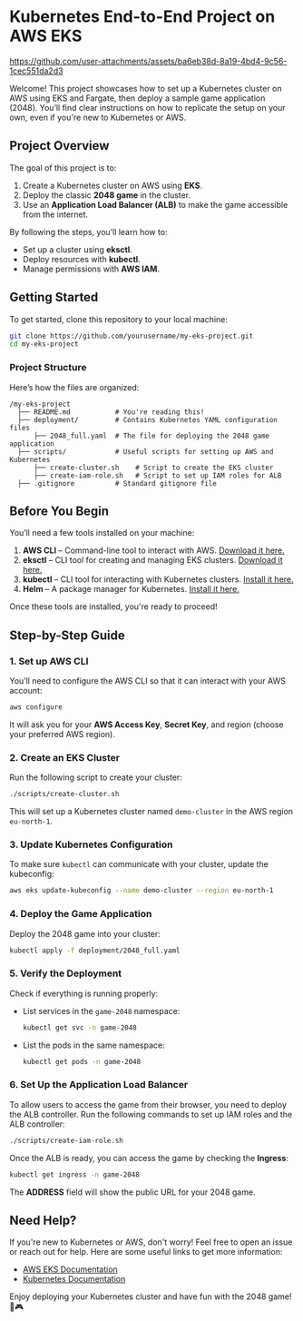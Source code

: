 # **Kubernetes End-to-End Project on AWS EKS**

https://github.com/user-attachments/assets/ba6eb38d-8a19-4bd4-9c56-1cec551da2d3

Welcome! This project showcases how to set up a Kubernetes cluster on AWS using EKS and Fargate, then deploy a sample game application (2048). You’ll find clear instructions on how to replicate the setup on your own, even if you're new to Kubernetes or AWS.

## **Project Overview**
The goal of this project is to:
1. Create a Kubernetes cluster on AWS using **EKS**.
2. Deploy the classic **2048 game** in the cluster.
3. Use an **Application Load Balancer (ALB)** to make the game accessible from the internet.

By following the steps, you’ll learn how to:
- Set up a cluster using **eksctl**.
- Deploy resources with **kubectl**.
- Manage permissions with **AWS IAM**.

## **Getting Started**
To get started, clone this repository to your local machine:
```bash
git clone https://github.com/yourusername/my-eks-project.git
cd my-eks-project
```

### **Project Structure**
Here’s how the files are organized:
```
/my-eks-project
  ├── README.md           # You're reading this!
  ├── deployment/         # Contains Kubernetes YAML configuration files
      ├── 2048_full.yaml  # The file for deploying the 2048 game application
  ├── scripts/            # Useful scripts for setting up AWS and Kubernetes
      ├── create-cluster.sh    # Script to create the EKS cluster
      ├── create-iam-role.sh   # Script to set up IAM roles for ALB
  ├── .gitignore          # Standard gitignore file
```

## **Before You Begin**
You’ll need a few tools installed on your machine:
1. **AWS CLI** – Command-line tool to interact with AWS. [Download it here.](https://aws.amazon.com/cli/)
2. **eksctl** – CLI tool for creating and managing EKS clusters. [Download it here.](https://eksctl.io/)
3. **kubectl** – CLI tool for interacting with Kubernetes clusters. [Install it here.](https://kubernetes.io/docs/tasks/tools/)
4. **Helm** – A package manager for Kubernetes. [Install it here.](https://helm.sh/docs/intro/install/)

Once these tools are installed, you're ready to proceed!

## **Step-by-Step Guide**

### 1. **Set up AWS CLI**
You’ll need to configure the AWS CLI so that it can interact with your AWS account:
```bash
aws configure
```
It will ask you for your **AWS Access Key**, **Secret Key**, and region (choose your preferred AWS region).

### 2. **Create an EKS Cluster**
Run the following script to create your cluster:
```bash
./scripts/create-cluster.sh
```
This will set up a Kubernetes cluster named `demo-cluster` in the AWS region `eu-north-1`.

### 3. **Update Kubernetes Configuration**
To make sure `kubectl` can communicate with your cluster, update the kubeconfig:
```bash
aws eks update-kubeconfig --name demo-cluster --region eu-north-1
```

### 4. **Deploy the Game Application**
Deploy the 2048 game into your cluster:
```bash
kubectl apply -f deployment/2048_full.yaml
```

### 5. **Verify the Deployment**
Check if everything is running properly:

- List services in the `game-2048` namespace:
  ```bash
  kubectl get svc -n game-2048
  ```

- List the pods in the same namespace:
  ```bash
  kubectl get pods -n game-2048
  ```

### 6. **Set Up the Application Load Balancer**
To allow users to access the game from their browser, you need to deploy the ALB controller. Run the following commands to set up IAM roles and the ALB controller:

```bash
./scripts/create-iam-role.sh
```

Once the ALB is ready, you can access the game by checking the **Ingress**:
```bash
kubectl get ingress -n game-2048
```
The **ADDRESS** field will show the public URL for your 2048 game.

## **Need Help?**
If you're new to Kubernetes or AWS, don't worry! Feel free to open an issue or reach out for help. Here are some useful links to get more information:
- [AWS EKS Documentation](https://docs.aws.amazon.com/eks/)
- [Kubernetes Documentation](https://kubernetes.io/docs/home/)

Enjoy deploying your Kubernetes cluster and have fun with the 2048 game! 🚀🎮
